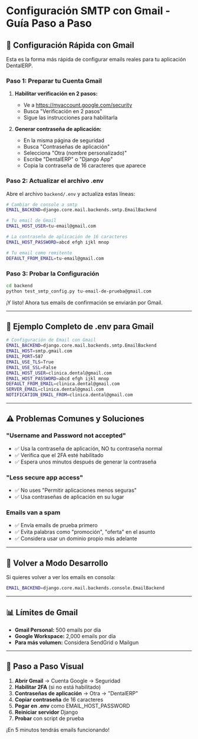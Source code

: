 # Configuración SMTP con Gmail - Guía Paso a Paso

## 🚀 Configuración Rápida con Gmail

Esta es la forma más rápida de configurar emails reales para tu aplicación DentalERP.

### Paso 1: Preparar tu Cuenta Gmail

1. **Habilitar verificación en 2 pasos:**
   - Ve a https://myaccount.google.com/security
   - Busca "Verificación en 2 pasos"
   - Sigue las instrucciones para habilitarla

2. **Generar contraseña de aplicación:**
   - En la misma página de seguridad
   - Busca "Contraseñas de aplicación"
   - Selecciona "Otra (nombre personalizado)"
   - Escribe "DentalERP" o "Django App"
   - Copia la contraseña de 16 caracteres que aparece

### Paso 2: Actualizar el archivo .env

Abre el archivo `backend/.env` y actualiza estas líneas:

```bash
# Cambiar de console a smtp
EMAIL_BACKEND=django.core.mail.backends.smtp.EmailBackend

# Tu email de Gmail
EMAIL_HOST_USER=tu-email@gmail.com

# La contraseña de aplicación de 16 caracteres
EMAIL_HOST_PASSWORD=abcd efgh ijkl mnop

# Tu email como remitente
DEFAULT_FROM_EMAIL=tu-email@gmail.com
```

### Paso 3: Probar la Configuración

```bash
cd backend
python test_smtp_config.py tu-email-de-prueba@gmail.com
```

¡Y listo! Ahora tus emails de confirmación se enviarán por Gmail.

---

## 📧 Ejemplo Completo de .env para Gmail

```bash
# Configuración de Email con Gmail
EMAIL_BACKEND=django.core.mail.backends.smtp.EmailBackend
EMAIL_HOST=smtp.gmail.com
EMAIL_PORT=587
EMAIL_USE_TLS=True
EMAIL_USE_SSL=False
EMAIL_HOST_USER=clinica.dental@gmail.com
EMAIL_HOST_PASSWORD=abcd efgh ijkl mnop
DEFAULT_FROM_EMAIL=clinica.dental@gmail.com
SERVER_EMAIL=clinica.dental@gmail.com
NOTIFICATION_EMAIL_FROM=clinica.dental@gmail.com
```

---

## ⚠️ Problemas Comunes y Soluciones

### "Username and Password not accepted"
- ✅ Usa la contraseña de aplicación, NO tu contraseña normal
- ✅ Verifica que el 2FA esté habilitado
- ✅ Espera unos minutos después de generar la contraseña

### "Less secure app access"
- ✅ No uses "Permitir aplicaciones menos seguras"
- ✅ Usa contraseñas de aplicación en su lugar

### Emails van a spam
- ✅ Envía emails de prueba primero
- ✅ Evita palabras como "promoción", "oferta" en el asunto
- ✅ Considera usar un dominio propio más adelante

---

## 🔄 Volver a Modo Desarrollo

Si quieres volver a ver los emails en consola:

```bash
EMAIL_BACKEND=django.core.mail.backends.console.EmailBackend
```

---

## 📊 Límites de Gmail

- **Gmail Personal:** 500 emails por día
- **Google Workspace:** 2,000 emails por día
- **Para más volumen:** Considera SendGrid o Mailgun

---

## 🎯 Paso a Paso Visual

1. **Abrir Gmail** → Cuenta Google → Seguridad
2. **Habilitar 2FA** (si no está habilitado)
3. **Contraseñas de aplicación** → Otra → "DentalERP"
4. **Copiar contraseña** de 16 caracteres
5. **Pegar en .env** como EMAIL_HOST_PASSWORD
6. **Reiniciar servidor** Django
7. **Probar** con script de prueba

¡En 5 minutos tendrás emails funcionando!
